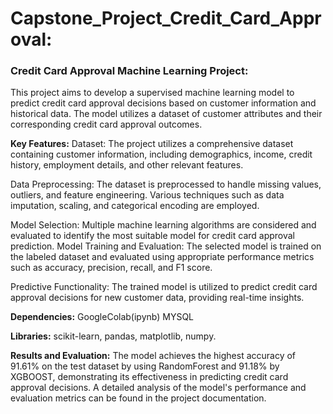 # Capstone_Project_Credit_Card_Approval:

### Credit Card Approval Machine Learning Project:
This project aims to develop a supervised machine learning model to predict credit card approval decisions based on customer information and historical data. The model utilizes a dataset of customer attributes and their corresponding credit card approval outcomes.

**Key Features:**
Dataset: The project utilizes a comprehensive dataset containing customer information, including demographics, income, credit history, employment details, and other relevant features.

Data Preprocessing: The dataset is preprocessed to handle missing values, outliers, and feature engineering. Various techniques such as data imputation, scaling, and categorical encoding are employed.

Model Selection: Multiple machine learning algorithms are considered and evaluated to identify the most suitable model for credit card approval prediction.
Model Training and Evaluation: The selected model is trained on the labeled dataset and evaluated using appropriate performance metrics such as accuracy, precision, recall, and F1 score.

Predictive Functionality: The trained model is utilized to predict credit card approval decisions for new customer data, providing real-time insights.

**Dependencies:**
GoogleColab(ipynb)
MYSQL

**Libraries:** scikit-learn,
pandas, matplotlib, numpy.

**Results and Evaluation:**
The model achieves the highest accuracy of 91.61% on the test dataset by using RandomForest and 91.18% by XGBOOST, demonstrating its effectiveness in predicting credit card approval decisions.
A detailed analysis of the model's performance and evaluation metrics can be found in the project documentation.

